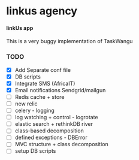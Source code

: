 linkus agency
=========

#### linkUs app
This is a very buggy implementation of TaskWangu


### TODO
- [x] Add Separate conf file
- [x] DB scripts
- [x] Integrate SMS (AfricaIT)
- [x] Email notifications Sendgrid/mailgun
- [ ] Redis cache + store
- [ ] new relic
- [ ] celery - logging
- [ ] log watching + control - logrotate
- [ ] elastic search + rethinkDB river
- [ ] class-based decomposition
- [ ] defined exceptions - DBError
- [ ] MVC structure + class decomposition
- [ ] setup DB scripts
